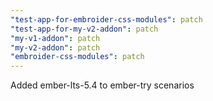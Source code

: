 ```yaml
---
"test-app-for-embroider-css-modules": patch
"test-app-for-my-v2-addon": patch
"my-v1-addon": patch
"my-v2-addon": patch
"embroider-css-modules": patch
---
```


Added ember-lts-5.4 to ember-try scenarios
